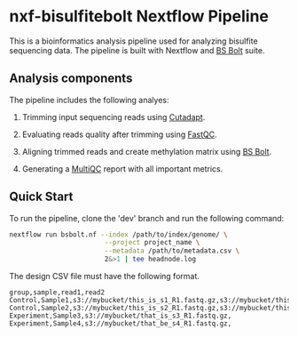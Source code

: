 # nxf-bisulfitebolt Nextflow Pipeline

This is a bioinformatics analysis pipeline used for analyzing bisulfite sequencing data. The pipeline is built with Nextflow and [BS Bolt](https://github.com/NuttyLogic/BSBolt) suite. 

## Analysis components

The pipeline includes the following analyes:

1. Trimming input sequencing reads using [Cutadapt](https://cutadapt.readthedocs.io/en/stable/).

2. Evaluating reads quality after trimming using [FastQC](https://www.bioinformatics.babraham.ac.uk/projects/fastqc/).

3. Aligning trimmed reads and create methylation matrix using [BS Bolt](https://github.com/NuttyLogic/BSBolt).

4. Generating a [MultiQC](http://multiqc.info/) report with all important metrics.

## Quick Start

To run the pipeline, clone the 'dev' branch and run the following command:

```bash
nextflow run bsbolt.nf --index /path/to/index/genome/ \
                        --project project_name \
                        --metadata /path/to/metadata.csv \
                        2&>1 | tee headnode.log
```

The design CSV file must have the following format.
```
group,sample,read1,read2
Control,Sample1,s3://mybucket/this_is_s1_R1.fastq.gz,s3://mybucket/this_is_s1_R2.fastq.gz
Control,Sample2,s3://mybucket/this_is_s2_R1.fastq.gz,s3://mybucket/this_is_s2_R2.fastq.gz
Experiment,Sample3,s3://mybucket/that_is_s3_R1.fastq.gz,
Experiment,Sample4,s3://mybucket/that_be_s4_R1.fastq.gz,
```

